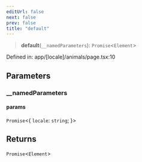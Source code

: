 ```yaml
---
editUrl: false
next: false
prev: false
title: "default"
---
```


> **default**(`__namedParameters`): `Promise`\<`Element`\>

Defined in: app/\[locale\]/animals/page.tsx:10

## Parameters

### \_\_namedParameters

#### params

`Promise`\<\{ `locale`: `string`; \}\>

## Returns

`Promise`\<`Element`\>
